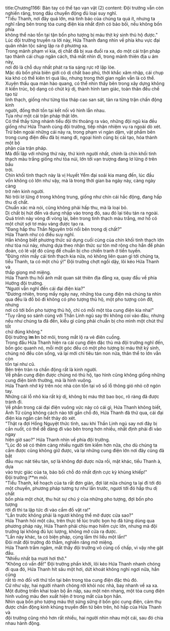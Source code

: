 title:Chương1166: Bàn tay có thể tạo vạn vật (2)
content:
Đội trưởng vẫn còn nghiến răng, trong đầu chuyển động đủ loại suy nghĩ.<br>"Tiểu Thanh, nơi đây quá lớn, mà tình báo của chúng ta quá ít, nhưng ta<br>nghĩ rằng bên trong tòa cung điện kia nhất định có bảo bối, nếu không bốn phía<br>không thể nào tồn tại tận bốn pho tượng bị máu thịt ký sinh thủ hộ được."<br>Lúc đội trưởng truyền ra lời này, Hứa Thanh đang nhìn về phía khu vực đại<br>quân nhân tộc sáng lập ra ở phương xa.<br>Trong mảnh phạm vi kia, dị chất đã bị xua đuổi ra xa, do một cái trận pháp<br>tạo thành cái chụp ngăn cách, thả mắt nhìn đi, trong mảnh thiên địa u ám này,<br>nơi đó là chỗ duy nhất phát ra tia sáng rực rỡ lập lòe.<br>Mặc dù bốn phía biên giới có dị chất bao phủ, thời khắc xâm nhập, cái chụp<br>kia khó có thể kiên trì quá lâu, nhưng trong thời gian ngắn vẫn là có thể.<br>Xuyên thấu qua màn hào quang, có thể nhìn thấy bên trong xây dựng không<br>ít kiến trúc, bộ dạng có chút kỳ dị, thành hình tam giác, toàn thân đều chế tạo từ<br>linh thạch, giống như từng tòa tháp cao san sát, tản ra từng trận chấn động kinh<br>người, đồng thời tồn tại kết nối vô hình lẫn nhau.<br>Tựa như một cái trận pháp thật lớn.<br>Có thể thấy từng nhánh tiểu đội thi thoảng ra vào, những đội ngũ kia đều<br>giống như Hứa Thanh cùng đội trưởng, tiếp nhận nhiệm vụ ra ngoài dò xét.<br>Trừ bên ngoài những cái này ra, trong phạm vi ngàn dặm, vật phẩm bên<br>trong cung điện đều đã bị mang đi, ngoại hình cũng bị cải tạo, hóa thành một bộ<br>phận của trận pháp.<br>Mà đối lập với những thứ này, thứ kinh người nhất, chính là chín khối tinh<br>thạch màu trắng giống như tòa núi, lớn tới vạn trượng đang lơ lửng ở trên bầu<br>trời.<br>Chín khối tinh thạch này là vị Huyết Yểm đại soái kia mang đến, lúc đầu<br>vốn không có lớn như vậy, mà là trong thời gian ba ngày này, càng ngày càng<br>trở nên kinh người.<br>Nó trôi lơ lửng ở trong không trung, giống như chín cái hắc động, đang hấp<br>thu dị chất.<br>Chuẩn xác mà nói, cũng không phải hấp thu, mà là loại bỏ.<br>Dị chất bị hút đến và dung nhập vào trong đó, sau đó lại tiêu tán ra ngoài.<br>Quá trình này vòng đi vòng lại, bên trong tinh thạch màu trắng, mơ hồ có<br>một chút sợi tơ màu vàng được tạo ra.<br>"Đang hấp thu Thần Nguyên trôi nổi bên trong dị chất?"<br>Hứa Thanh như có điều suy nghĩ.<br>Hắn không biết phương thức sử dụng cuối cùng của chín khối tinh thạch lớn<br>như tòa núi này, nhưng dựa theo nhận thức sư tôn mở rộng cho hắn để phán<br>đoán, có lẽ vật đó cũng để chuẩn bị cho chiến tranh ở tiền tuyến.<br>"Đừng nhìn mấy cái tinh thạch kia nữa, nó không liên quan gì tới chúng ta,<br>tiểu Thanh, ta có một chủ ý!" Đội trưởng chợt ngồi dậy, lôi kéo Hứa Thanh và<br>thấp giọng mở miệng.<br>Hứa Thanh thu hồi ánh mắt quan sát thiên địa đằng xa, quay đầu về phía<br>Hướng đội trưởng.<br>"Ngươi vẫn nghĩ đến cái đại điện kia?"<br>"Đương nhiên, trong mấy ngày nay, những tòa cung điện mà chúng ta nhìn<br>qua đều là đồ bỏ đi không có pho tượng thủ hộ, một pho tượng còn đỡ, nhưng<br>nơi có tới bốn pho tượng thủ hộ, chỉ có mỗi một tòa cung điện kia nha!"<br>"Tuy rằng so sánh cùng với Thần Linh ngủ say thì không coi vào đâu, nhưng<br>nếu như chúng ta đã đến, kiểu gì cũng phải chuẩn bị cho mình một chút thứ tốt<br>chứ đúng không."<br>Đội trưởng l**m l**m bờ môi, trong mắt lộ ra vẻ điên cuồng.<br>Trong đầu Hứa Thanh hiện ra cái cung điện đặc thù mà đội trưởng nghĩ đến,<br>bốn góc quanh nó, mỗi một góc đều có một pho tượng bị máu thịt ký sinh,<br>chúng nó đều còn sống, vả lại mới chỉ tiêu tán non nửa, thân thể to lớn vẫn còn<br>tồn tại như cũ.<br>Bên trên tràn ra chấn động rất là kinh người.<br>Về phần cung điện được chúng nó thủ hộ, tạo hình cũng không giống những<br>cung điện bình thường, mà là hình vuông.<br>Hứa Thanh nhớ kỹ trên nóc nhà còn tồn tại vô số lỗ thông gió nhỏ cỡ ngón<br>tay.<br>Những cái lỗ nhỏ kia rất kỳ dị, không bị máu thịt bao bọc, rõ ràng đã được<br>tránh đi.<br>Về phần trong cái đại điện vuông vức này có cái gì, Hứa Thanh không biết,<br>Ảnh Tử cũng không cách nào tới gần chỗ đó, Hứa Thanh đã thử qua, cái đại<br>điện kia ngăn cản hết thảy dò xét.<br>"Thật ra đợi Hồng Nguyệt thức tỉnh, sau khi Thần Linh ngủ say nơi đây bị<br>cắn nuốt, có thể dễ dàng đi vào bên trong hơn nhiều, nhất định phải đi vào ngay<br>hiện giờ sao?" Hứa Thanh nhìn về phía đội trưởng.<br>"Lúc đó sẽ có thêm càng nhiều người tìm kiếm hơn nữa, cho dù chúng ta<br>cầm được cũng không giữ được, vả lại những cung điện lớn nơi đây cũng đã bắt<br>đầu mục nát tiêu tán, sợ là không đợi được nữa rồi, mặt khác, tiểu Thanh à, dựa<br>vào trực giác của ta, bảo bối chỗ đó nhất định cực kỳ khủng khiếp!"<br>Đội trưởng l**m môi.<br>"Tiểu Thanh, kế hoạch của ta rất đơn giản, đợi lát nữa chúng ta lại đi tới đó<br>một chuyến, phương pháp tương tự như lần trước, ngươi tới đó hấp thu dị chất<br>bốn phía một chút, thu hút sự chú ý của những pho tượng, đợi bốn pho tượng<br>rời đi thì ta lập tức đi vào cầm đồ vật ra!"<br>"Lần trước không phải là ngươi không thể mở được cửa sao?"<br>Hứa Thanh hỏi một câu, trên thực tế lúc trước bọn họ đã từng dùng qua<br>phương pháp này, Hứa Thanh phải chịu mạo hiểm cực lớn, nhưng mà đội<br>trưởng lại không đủ lực lượng, không mở cửa ra được.<br>"Lần này khác, ta có biện pháp, cùng lắm thì liều một lần!"<br>Đôi mắt đội trưởng đỏ thẫm, nghiến răng mở miệng.<br>Hứa Thanh trầm ngâm, mắt thấy đội trưởng vô cùng cố chấp, vì vậy nhẹ gật<br>đầu.<br>"Nhiều nhất ba mươi hơi thở."<br>"Không có vấn đề!" Đội trưởng phấn khởi, lôi kéo Hứa Thanh nhanh chóng<br>đi qua đó, Hứa Thanh hít sâu một hơi, dứt khoát không nghỉ ngơi nữa, hắn cũng<br>rất tò mò đối với thứ tồn tại bên trong tòa cung điện đặc thù đó.<br>Cứ như vậy, hai người nhanh chóng rời khỏi nóc nhà, bay nhanh về xa xa.<br>Một đường triển khai toàn bộ ẩn nấp, sau một nén nhang, một tòa cung điện<br>hình vuông màu đen xuất hiện ở trong mắt của bọn hắn.<br>Nhìn qua bốn pho tượng máu thịt sừng sững ở bốn góc cung điện, cảm thụ<br>được chấn động kinh khủng truyền đến từ bên trên, hô hấp của Hứa Thanh và<br>đội trưởng cũng nhỏ hơn rất nhiều, hai người nhìn nhau một cái, sau đó chia<br>nhau hành động.